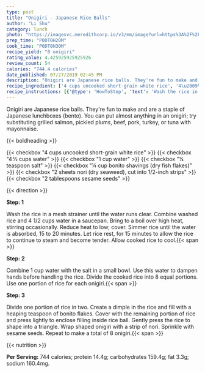 ```yaml
---
type: post
title: "Onigiri - Japanese Rice Balls"
author: "Li Shu"
category: lunch
photo: "https://imagesvc.meredithcorp.io/v3/mm/image?url=https%3A%2F%2Fimages.media-allrecipes.com%2Fuserphotos%2F852429.jpg"
prep_time: "P0DT0H20M"
cook_time: "P0DT0H30M"
recipe_yield: "8 onigiri"
rating_value: 4.425925925925926
review_count: 54
calories: "744.4 calories"
date_published: 07/27/2019 02:45 PM
description: "Onigiri are Japanese rice balls. They're fun to make and are a staple of Japanese lunchboxes (bento). You can put almost anything in an onigiri; try substituting grilled salmon, pickled plums, beef, pork, turkey, or tuna with mayonnaise."
recipe_ingredient: ['4 cups uncooked short-grain white rice', '4\u2009½ cups water', '1 cup water', '¼ teaspoon salt', '¼ cup bonito shavings (dry fish flakes)', '2 sheets nori (dry seaweed), cut into 1/2-inch strips', '2 tablespoons sesame seeds']
recipe_instructions: [{'@type': 'HowToStep', 'text': 'Wash the rice in a mesh strainer until the water runs clear. Combine washed rice and 4 1/2 cups water in a saucepan. Bring to a boil over high heat, stirring occasionally. Reduce heat to low; cover.  Simmer rice until the water is absorbed, 15 to 20 minutes.  Let rice rest, for 15 minutes to allow the rice to continue to steam and become tender. Allow cooked rice to cool.\n'}, {'@type': 'HowToStep', 'text': 'Combine 1 cup water with the salt in a small bowl.  Use this water to dampen hands before handling the rice. Divide the cooked rice into 8 equal portions. Use one portion of rice for each onigiri.\n'}, {'@type': 'HowToStep', 'text': 'Divide one portion of rice in two. Create a dimple in the rice and fill with a heaping teaspoon of bonito flakes. Cover with the remaining portion of rice and press lightly to enclose filling inside rice ball.  Gently press the rice to shape into a triangle. Wrap shaped onigiri with a strip of nori. Sprinkle with sesame seeds. Repeat to make a total of 8 onigiri.\n'}]
---
```


Onigiri are Japanese rice balls. They're fun to make and are a staple of Japanese lunchboxes (bento). You can put almost anything in an onigiri; try substituting grilled salmon, pickled plums, beef, pork, turkey, or tuna with mayonnaise. 

{{< boldheading >}}

{{< checkbox "4 cups uncooked short-grain white rice" >}}
{{< checkbox "4 ½ cups water" >}}
{{< checkbox "1 cup water" >}}
{{< checkbox "¼ teaspoon salt" >}}
{{< checkbox "¼ cup bonito shavings (dry fish flakes)" >}}
{{< checkbox "2 sheets nori (dry seaweed), cut into 1/2-inch strips" >}}
{{< checkbox "2 tablespoons sesame seeds" >}}


{{< direction >}}

**Step: 1**

Wash the rice in a mesh strainer until the water runs clear. Combine washed rice and 4 1/2 cups water in a saucepan. Bring to a boil over high heat, stirring occasionally. Reduce heat to low; cover.  Simmer rice until the water is absorbed, 15 to 20 minutes.  Let rice rest, for 15 minutes to allow the rice to continue to steam and become tender. Allow cooked rice to cool.{{< span >}}

**Step: 2**

Combine 1 cup water with the salt in a small bowl.  Use this water to dampen hands before handling the rice. Divide the cooked rice into 8 equal portions. Use one portion of rice for each onigiri.{{< span >}}

**Step: 3**

Divide one portion of rice in two. Create a dimple in the rice and fill with a heaping teaspoon of bonito flakes. Cover with the remaining portion of rice and press lightly to enclose filling inside rice ball.  Gently press the rice to shape into a triangle. Wrap shaped onigiri with a strip of nori. Sprinkle with sesame seeds. Repeat to make a total of 8 onigiri.{{< span >}}

{{< nutrition >}}

**Per Serving:** 744 calories; protein 14.4g; carbohydrates 159.4g; fat 3.3g; sodium 160.4mg.